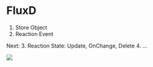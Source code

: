 # FluxD
1. Store Object
2. Reaction Event


Next: 
3. Reaction State: Update, OnChange, Delete
4. ...


<img src="https://pbs.twimg.com/media/CvQ1NGCUIAAVXBr.jpg">
